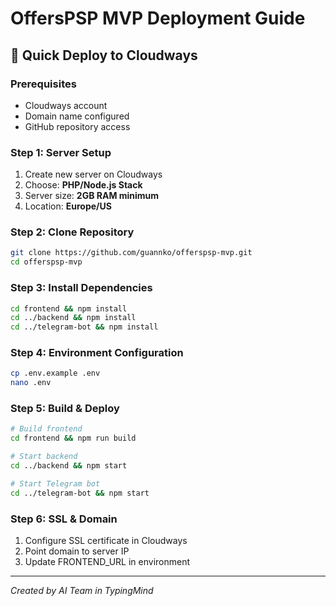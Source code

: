 # OffersPSP MVP Deployment Guide

  ## 🚀 Quick Deploy to Cloudways

  ### Prerequisites
  - Cloudways account
  - Domain name configured  
  - GitHub repository access

  ### Step 1: Server Setup
  1. Create new server on Cloudways
  2. Choose: **PHP/Node.js Stack**
  3. Server size: **2GB RAM minimum**
  4. Location: **Europe/US**

  ### Step 2: Clone Repository
  ```bash
  git clone https://github.com/guannko/offerspsp-mvp.git
  cd offerspsp-mvp
  ```

  ### Step 3: Install Dependencies
  ```bash
  cd frontend && npm install
  cd ../backend && npm install
  cd ../telegram-bot && npm install
  ```

  ### Step 4: Environment Configuration
  ```bash
  cp .env.example .env
  nano .env
  ```

  ### Step 5: Build & Deploy
  ```bash
  # Build frontend
  cd frontend && npm run build

  # Start backend
  cd ../backend && npm start

  # Start Telegram bot
  cd ../telegram-bot && npm start
  ```

  ### Step 6: SSL & Domain
  1. Configure SSL certificate in Cloudways
  2. Point domain to server IP
  3. Update FRONTEND_URL in environment

  ---
  *Created by AI Team in TypingMind*